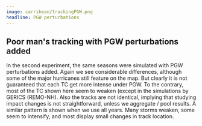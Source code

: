 ```yaml
---
image: carribean/trackingPGW.png
headline: PGW perturbations
---
```


## Poor man's tracking with PGW perturbations added
In the second experiment, the same seasons were simulated with PGW perturbations added. Again we see considerable differences, although some of the major hurricanes still feature on the map. But clearly it is not guaranteed that each TC get more intense under PGW. To the contrary, most of the TC shown here seem to weaken (except in the simulations by GERICS (REMO-NH). Also the tracks are not identical, implying that studying impact changes is not straightforward, unless we aggregate / pool results. A similar pattern is shown when we use all years. Many storms weaken, some seem to intensify, and most display small changes in track location. 








